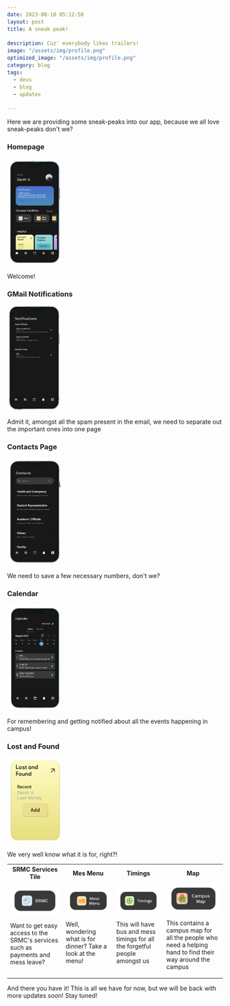 ```yaml
---
date: 2023-08-10 05:12:50
layout: post
title: A sneak peak!

description: Cuz' everybody likes trailers!
image: "/assets/img/profile.png"
optimized_image: "/assets/img/profile.png"
category: blog
tags:
  - devs
  - blog
  - updates

---
```


Here we are providing some sneak-peaks into our app, because we all love sneak-peaks don't we?

### Homepage

<img src="../assets/img/homepage.png" width="25%"/>


Welcome!

### GMail Notifications

<img src="../assets/img/notif.png" width="25%"/>

Admit it, amongst all the spam present in the email, we need to separate out the important ones into one page

### Contacts Page

<img src="../assets/img/contacts.png" width="25%"/>


We need to save a few necessary numbers, don't we?

### Calendar

<img src="../assets/img/calendar.png" width="25%"/>

For remembering and getting notified about all the events happening in campus!

### Lost and Found

<img src="../assets/img/lostnfound.png" width="25%"/>

We very well know what it is for, right?!

<table>
<tr>
<th>SRMC Services Tile</th>
<th>Mes Menu</th>
<th>Timings</th>
<th>Map </th>
</tr>
<tr>
<td>
<img src="../assets/img/Tile_SRMC.png">

Want to get easy access to the SRMC's services such as payments and mess leave?

</td>
<td>

<img src="../assets/img/Tile_MessMenu.png">

Well, wondering what is for dinner? Take a look at the menu!

</td>
<td>
<img src="../assets/img/Tile_Timings.png">

This will have bus and mess timings for all the forgetful people amongst us
</td>
<td>
<img src="../assets/img/Tile_Map.png">

This contains a campus map for all the people who need a helping hand to find their way around the campus
</td>
</tr>
</table>

And there you have it! This is all we have for now, but we will be back with more updates soon! Stay tuned! 



